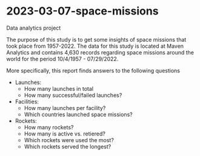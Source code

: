 # 2023-03-07-space-missions
Data analytics project

The purpose of this study is to get some insights of space missions that took place from 1957-2022. The data for this study is located at
Maven Analytics and contains 4,630 records regarding space missions around the world for the period 10/4/1957 - 07/29/2022.

More specifically, this report finds answers to the following questions

* Launches: 
  - How many launches in total
  - How many successful/failed launches?
* Facilities: 
  - How many launches per facility?
  - Which countries launched space missions?
* Rockets:
  - How many rockets?
  - How many is active vs. retiered?
  - Which rockets were used the most?
  - Which rockets served the longest?

